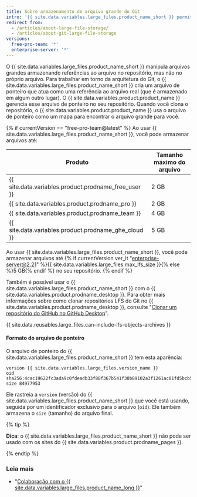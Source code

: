 ```yaml
---
title: Sobre armazenamento de arquivo grande do Git
intro: '{{ site.data.variables.large_files.product_name_short }} permite que você faça o push de arquivos para {{ site.data.variables.product.product_name }} que são maiores do que o limite de push do Git.'
redirect_from:
  - /articles/about-large-file-storage/
  - /articles/about-git-large-file-storage
versions:
  free-pro-team: '*'
  enterprise-server: '*'
---
```


O {{ site.data.variables.large_files.product_name_short }} manipula arquivos grandes armazenando referências ao arquivo no repositório, mas não no próprio arquivo. Para trabalhar em torno da arquitetura do Git, o {{ site.data.variables.large_files.product_name_short }} cria um arquivo de ponteiro que atua como uma referência ao arquivo real (que é armazenado em algum outro lugar). O {{ site.data.variables.product.product_name }} gerencia esse arquivo de ponteiro no seu repositório. Quando você clona o repositório, o {{ site.data.variables.product.product_name }} usa o arquivo de ponteiro como um mapa para encontrar o arquivo grande para você.

{% if currentVersion == "free-pro-team@latest" %}
Ao usar {{ site.data.variables.large_files.product_name_short }}, você pode armazenar arquivos até:

| Produto                                                | Tamanho máximo do arquivo |
| ------------------------------------------------------ | ------------------------- |
| {{ site.data.variables.product.prodname_free_user }} | 2 GB                      |
| {{ site.data.variables.product.prodname_pro }}         | 2 GB                      |
| {{ site.data.variables.product.prodname_team }}        | 4 GB                      |
| {{ site.data.variables.product.prodname_ghe_cloud }} | 5 GB |{% else %}
 Ao usar {{ site.data.variables.large_files.product_name_short }}, você pode armazenar arquivos até
{% if currentVersion ver_lt "enterprise-server@2.21" %}{{ site.data.variables.large_files.max_lfs_size }}{% else %}5 GB{% endif %} no seu repositório.
{% endif %}

Também é possível usar o {{ site.data.variables.large_files.product_name_short }} com o {{ site.data.variables.product.prodname_desktop }}. Para obter mais informações sobre como clonar repositórios LFS do Git no {{ site.data.variables.product.prodname_desktop }}, consulte "[Clonar um repositório do GitHub no GitHub Desktop](/desktop/guides/contributing-to-projects/cloning-a-repository-from-github-to-github-desktop)".

{{ site.data.reusables.large_files.can-include-lfs-objects-archives }}

#### Formato do arquivo de ponteiro

O arquivo de ponteiro do {{ site.data.variables.large_files.product_name_short }} tem esta aparência:

```
version {{ site.data.variables.large_files.version_name }}
oid sha256:4cac19622fc3ada9c0fdeadb33f88f367b541f38b89102a3f1261ac81fd5bcb5
size 84977953
```

Ele rastreia a `version` (versão) do {{ site.data.variables.large_files.product_name_short }} que você está usando, seguida por um identificador exclusivo para o arquivo (`oid`). Ele também armazena o `size` (tamanho) do arquivo final.

{% tip %}

**Dica**: o {{ site.data.variables.large_files.product_name_short }} não pode ser usado com os sites do {{ site.data.variables.product.prodname_pages }}.

{% endtip %}

### Leia mais

- "[Colaboração com o {{ site.data.variables.large_files.product_name_long }}](/articles/collaboration-with-git-large-file-storage)"
